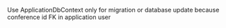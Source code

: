Use ApplicationDbContext only for migration or database update
because conference id FK in application user
